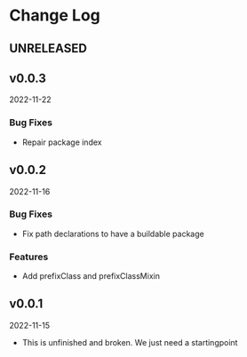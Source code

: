 # Change Log

## UNRELEASED

## v0.0.3

2022-11-22

### Bug Fixes

- Repair package index

## v0.0.2

2022-11-16

### Bug Fixes

- Fix path declarations to have a buildable package

### Features

- Add prefixClass and prefixClassMixin

## v0.0.1 

2022-11-15

- This is unfinished and broken. We just need a startingpoint
